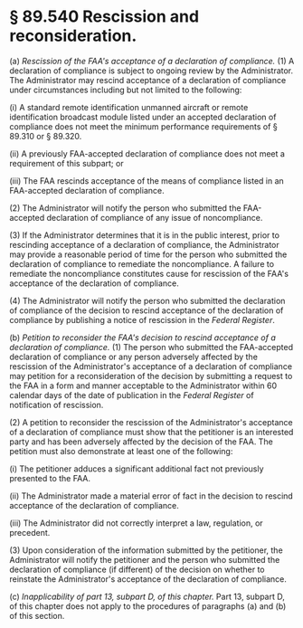 # § 89.540   Rescission and reconsideration.

(a) *Rescission of the FAA's acceptance of a declaration of compliance.* (1) A declaration of compliance is subject to ongoing review by the Administrator. The Administrator may rescind acceptance of a declaration of compliance under circumstances including but not limited to the following:


(i) A standard remote identification unmanned aircraft or remote identification broadcast module listed under an accepted declaration of compliance does not meet the minimum performance requirements of § 89.310 or § 89.320.


(ii) A previously FAA-accepted declaration of compliance does not meet a requirement of this subpart; or


(iii) The FAA rescinds acceptance of the means of compliance listed in an FAA-accepted declaration of compliance.


(2) The Administrator will notify the person who submitted the FAA-accepted declaration of compliance of any issue of noncompliance.


(3) If the Administrator determines that it is in the public interest, prior to rescinding acceptance of a declaration of compliance, the Administrator may provide a reasonable period of time for the person who submitted the declaration of compliance to remediate the noncompliance. A failure to remediate the noncompliance constitutes cause for rescission of the FAA's acceptance of the declaration of compliance.


(4) The Administrator will notify the person who submitted the declaration of compliance of the decision to rescind acceptance of the declaration of compliance by publishing a notice of rescission in the _Federal Register_.


(b) *Petition to reconsider the FAA's decision to rescind acceptance of a declaration of compliance.* (1) The person who submitted the FAA-accepted declaration of compliance or any person adversely affected by the rescission of the Administrator's acceptance of a declaration of compliance may petition for a reconsideration of the decision by submitting a request to the FAA in a form and manner acceptable to the Administrator within 60 calendar days of the date of publication in the _Federal Register_ of notification of rescission.


(2) A petition to reconsider the rescission of the Administrator's acceptance of a declaration of compliance must show that the petitioner is an interested party and has been adversely affected by the decision of the FAA. The petition must also demonstrate at least one of the following:


(i) The petitioner adduces a significant additional fact not previously presented to the FAA.


(ii) The Administrator made a material error of fact in the decision to rescind acceptance of the declaration of compliance.


(iii) The Administrator did not correctly interpret a law, regulation, or precedent.


(3) Upon consideration of the information submitted by the petitioner, the Administrator will notify the petitioner and the person who submitted the declaration of compliance (if different) of the decision on whether to reinstate the Administrator's acceptance of the declaration of compliance.


(c) *Inapplicability of part 13, subpart D, of this chapter.* Part 13, subpart D, of this chapter does not apply to the procedures of paragraphs (a) and (b) of this section.




